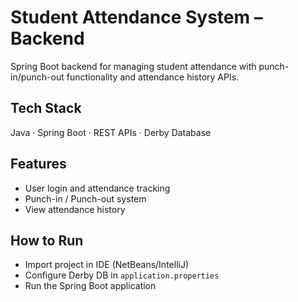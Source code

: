 # Student Attendance System – Backend
Spring Boot backend for managing student attendance with punch-in/punch-out functionality and attendance history APIs.

## Tech Stack
Java · Spring Boot · REST APIs · Derby Database

## Features
- User login and attendance tracking
- Punch-in / Punch-out system
- View attendance history

## How to Run
- Import project in IDE (NetBeans/IntelliJ)
- Configure Derby DB in `application.properties`
- Run the Spring Boot application
